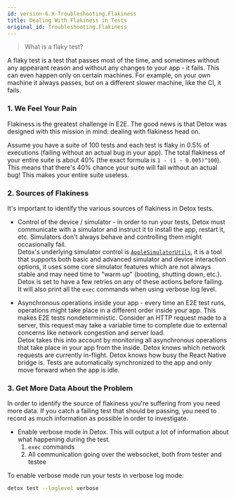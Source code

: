 ```yaml
---
id: version-6.X-Troubleshooting.Flakiness
title: Dealing With Flakiness in Tests
original_id: Troubleshooting.Flakiness
---
```


> What is a flaky test?

A flaky test is a test that passes most of the time, and sometimes without any appearant reason and without any changes to your app - it fails. This can even happen only on certain machines. For example, on your own machine it always passes, but on a different slower machine, like the CI, it fails.

### 1. We Feel Your Pain

Flakiness is the greatest challenge in E2E. The good news is that Detox was designed with this mission in mind: dealing with flakiness head on.

Assume you have a suite of 100 tests and each test is flaky in 0.5% of executions (failing without an actual bug in your app). The total flakiness of your entire suite is about 40% (the exact formula is `1 - (1 - 0.005)^100`). This means that there's 40% chance your suite will fail without an actual bug! This makes your entire suite useless.

### 2. Sources of Flakiness

It's important to identify the various sources of flakiness in Detox tests.

* Control of the device / simulator - in order to run your tests, Detox must communicate with a simulator and instruct it to install the app, restart it, etc. Simulators don't always behave and controlling them might occasionally fail.<br> Detox's underlying simulator control is [`AppleSimulatorUtils`](https://github.com/wix/AppleSimulatorUtils), it is a tool that supports both basic and advanced simulator and device interaction options, it uses some core simulator features which are not always stable and may need time to "warm up" (booting, shutting down, etc.). Detox is set to have a few retries on any of these actions before failing. It will also print all the `exec` commands when using verbose log level.

* Asynchronous operations inside your app - every time an E2E test runs, operations might take place in a different order inside your app. This makes E2E tests nondeterministic. Consider an HTTP request made to a server, this request may take a variable time to complete due to external concerns like network congestion and server load.<br>Detox takes this into account by monitoring all asynchronous operations that take place in your app from the inside. Detox knows which network requests are currently in-flight. Detox knows how busy the React Native bridge is. Tests are automatically synchronized to the app and only move forward when the app is idle.

### 3. Get More Data About the Problem

In order to identify the source of flakiness you're suffering from you need more data. If you catch a failing test that should be passing, you need to record as much information as possible in order to investigate.

* Enable verbose mode in Detox. This will output a lot of information about what happening during the test.<br>
	1. `exec` commands
	2. All communication going over the websocket, both from tester and testee

To enable verbose mode run your tests in verbose log mode:

```sh
detox test --loglevel verbose
```
